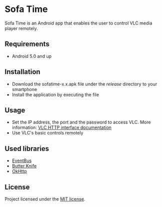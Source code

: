 # Sofa Time

Sofa Time is an Android app that enables the user to control VLC media player remotely.


## Requirements

+ Android 5.0 and up


## Installation

+ Download the sofatime-x.x.apk file under the *release* directory to your smartphone
+ Install the application by executing the file 


## Usage

+ Set the IP address, the port and the password to access VLC. More information: [VLC HTTP interface documentation](https://wiki.videolan.org/documentation:modules/http_intf/)
+ Use VLC's basic controls remotely


## Used libraries

+ [EventBus](https://github.com/greenrobot/EventBus)
+ [Butter Knife](https://github.com/JakeWharton/butterknife)
+ [OkHttp](https://github.com/square/okhttp)


## License

Project licensed under the [MIT license](http://opensource.org/licenses/mit-license.php).
